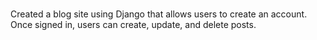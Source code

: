 # 
Created a blog site using Django that allows users to create an account. Once signed in, users can create, update, and delete posts.
